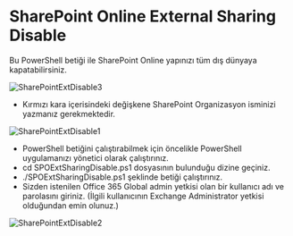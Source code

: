 # SharePoint Online External Sharing Disable
Bu PowerShell betiği ile SharePoint Online yapınızı tüm dış dünyaya kapatabilirsiniz. 

![SharePointExtDisable3](https://user-images.githubusercontent.com/53214224/167172898-0ebe174f-d69f-4a5f-94db-fa7db2122e03.png)
- Kırmızı kara içerisindeki değişkene SharePoint Organizasyon isminizi yazmanız gerekmektedir.

![SharePointExtDisable1](https://user-images.githubusercontent.com/53214224/167168900-ae65c405-7579-490f-9081-359f429bfbd6.png)

- PowerShell betiğini çalıştırabilmek için öncelikle PowerShell uygulamanızı yönetici olarak çalıştırınız.
- cd SPOExtSharingDisable.ps1 dosyasının bulunduğu dizine geçiniz.
- ./SPOExtSharingDisable.ps1 şeklinde betiği çalıştırınız.
- Sizden istenilen Office 365 Global admin yetkisi olan bir kullanıcı adı ve parolasını giriniz. (İlgili kullanıcının Exchange Administrator yetkisi olduğundan emin olunuz.)

![SharePointExtDisable2](https://user-images.githubusercontent.com/53214224/167169463-54318b47-43ce-4655-8db9-b83e7c2a9fec.png)
